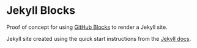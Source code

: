 # Jekyll Blocks

Proof of concept for using [GitHub Blocks](https://blocks.githubnext.com) to render a Jekyll site.

Jekyll site created using the quick start instructions from the [Jekyll docs](https://jekyllrb.com/docs/).